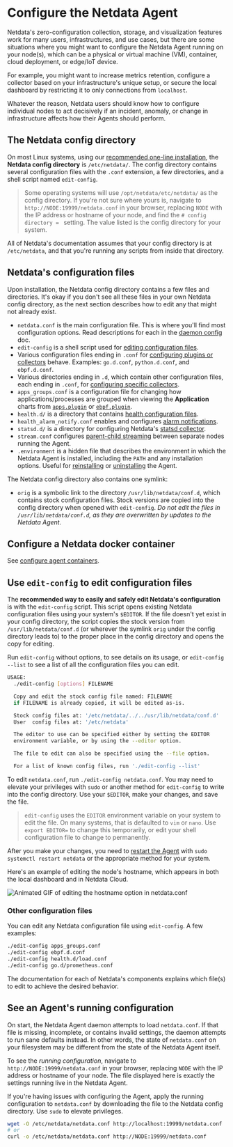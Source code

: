 # Configure the Netdata Agent

Netdata's zero-configuration collection, storage, and visualization features work for many users, infrastructures, and
use cases, but there are some situations where you might want to configure the Netdata Agent running on your node(s),
which can be a physical or virtual machine (VM), container, cloud deployment, or edge/IoT device.

For example, you might want to increase metrics retention, configure a collector based on your infrastructure's unique
setup, or secure the local dashboard by restricting it to only connections from `localhost`.

Whatever the reason, Netdata users should know how to configure individual nodes to act decisively if an incident,
anomaly, or change in infrastructure affects how their Agents should perform.

## The Netdata config directory

On most Linux systems, using our [recommended one-line
installation](https://github.com/netdata/netdata/blob/master/packaging/installer/README.md#install-on-linux-with-one-line-installer), the **Netdata config
directory** is `/etc/netdata/`. The config directory contains several configuration files with the `.conf` extension, a
few directories, and a shell script named `edit-config`.

> Some operating systems will use `/opt/netdata/etc/netdata/` as the config directory. If you're not sure where yours
> is, navigate to `http://NODE:19999/netdata.conf` in your browser, replacing `NODE` with the IP address or hostname of
> your node, and find the `# config directory = ` setting. The value listed is the config directory for your system.

All of Netdata's documentation assumes that your config directory is at `/etc/netdata`, and that you're running any
scripts from inside that directory.

## Netdata's configuration files

Upon installation, the Netdata config directory contains a few files and directories. It's okay if you don't see all
these files in your own Netdata config directory, as the next section describes how to edit any that might not already
exist.

- `netdata.conf` is the main configuration file. This is where you'll find most configuration options. Read descriptions
  for each in the [daemon config](https://github.com/netdata/netdata/blob/master/daemon/config/README.md) doc.
- `edit-config` is a shell script used for [editing configuration files](#use-edit-config-to-edit-configuration-files).
- Various configuration files ending in `.conf` for [configuring plugins or
  collectors](https://github.com/netdata/netdata/blob/master/collectors/REFERENCE.md) behave. Examples: `go.d.conf`,
  `python.d.conf`, and `ebpf.d.conf`.
- Various directories ending in `.d`, which contain other configuration files, each ending in `.conf`, for [configuring
  specific collectors](https://github.com/netdata/netdata/blob/master/collectors/REFERENCE.md).
- `apps_groups.conf` is a configuration file for changing how applications/processes are grouped when viewing the
  **Application** charts from [`apps.plugin`](https://github.com/netdata/netdata/blob/master/collectors/apps.plugin/README.md) or
  [`ebpf.plugin`](https://github.com/netdata/netdata/blob/master/collectors/ebpf.plugin/README.md).
- `health.d/` is a directory that contains [health configuration files](https://github.com/netdata/netdata/blob/master/health/REFERENCE.md).
- `health_alarm_notify.conf` enables and configures [alarm notifications](https://github.com/netdata/netdata/blob/master/docs/monitor/enable-notifications.md).
- `statsd.d/` is a directory for configuring Netdata's [statsd collector](https://github.com/netdata/netdata/blob/master/collectors/statsd.plugin/README.md).
- `stream.conf` configures [parent-child streaming](https://github.com/netdata/netdata/blob/master/streaming/README.md) between separate nodes running the Agent.
- `.environment` is a hidden file that describes the environment in which the Netdata Agent is installed, including the
  `PATH` and any installation options. Useful for [reinstalling](https://github.com/netdata/netdata/blob/master/packaging/installer/REINSTALL.md) or
  [uninstalling](https://github.com/netdata/netdata/blob/master/packaging/installer/UNINSTALL.md) the Agent.

The Netdata config directory also contains one symlink:

- `orig` is a symbolic link to the directory `/usr/lib/netdata/conf.d`, which contains stock configuration files. Stock
  versions are copied into the config directory when opened with `edit-config`. _Do not edit the files in
  `/usr/lib/netdata/conf.d`, as they are overwritten by updates to the Netdata Agent._

## Configure a Netdata docker container

See [configure agent containers](https://github.com/netdata/netdata/blob/master/packaging/docker/README.md#configure-agent-containers).

## Use `edit-config` to edit configuration files

The **recommended way to easily and safely edit Netdata's configuration** is with the `edit-config` script. This script
opens existing Netdata configuration files using your system's `$EDITOR`. If the file doesn't yet exist in your config
directory, the script copies the stock version from `/usr/lib/netdata/conf.d` (or wherever the symlink `orig` under the config directory leads to)
to the proper place in the config directory and opens the copy for editing.

Run `edit-config` without options, to see details on its usage, or `edit-config --list` to see a list of all the configuration 
files you can edit.

```bash
USAGE:
  ./edit-config [options] FILENAME

  Copy and edit the stock config file named: FILENAME
  if FILENAME is already copied, it will be edited as-is.

  Stock config files at: '/etc/netdata/../../usr/lib/netdata/conf.d'
  User  config files at: '/etc/netdata'

  The editor to use can be specified either by setting the EDITOR
  environment variable, or by using the --editor option.

  The file to edit can also be specified using the --file option.

  For a list of known config files, run './edit-config --list'
```

To edit `netdata.conf`, run `./edit-config netdata.conf`. You may need to elevate your privileges with `sudo` or another
method for `edit-config` to write into the config directory. Use your `$EDITOR`, make your changes, and save the file.

> `edit-config` uses the `EDITOR` environment variable on your system to edit the file. On many systems, that is
> defaulted to `vim` or `nano`. Use `export EDITOR=` to change this temporarily, or edit your shell configuration file
> to change to permanently.

After you make your changes, you need to [restart the Agent](https://github.com/netdata/netdata/blob/master/docs/configure/start-stop-restart.md) with `sudo systemctl
restart netdata` or the appropriate method for your system.

Here's an example of editing the node's hostname, which appears in both the local dashboard and in Netdata Cloud.

![Animated GIF of editing the hostname option in
netdata.conf](https://user-images.githubusercontent.com/1153921/80994808-1c065300-8df2-11ea-81af-d28dc3ba27c8.gif)

### Other configuration files

You can edit any Netdata configuration file using `edit-config`. A few examples:

```bash
./edit-config apps_groups.conf
./edit-config ebpf.d.conf
./edit-config health.d/load.conf
./edit-config go.d/prometheus.conf
```

The documentation for each of Netdata's components explains which file(s) to edit to achieve the desired behavior.

## See an Agent's running configuration

On start, the Netdata Agent daemon attempts to load `netdata.conf`. If that file is missing, incomplete, or contains
invalid settings, the daemon attempts to run sane defaults instead. In other words, the state of `netdata.conf` on your
filesystem may be different from the state of the Netdata Agent itself.

To see the _running configuration_, navigate to `http://NODE:19999/netdata.conf` in your browser, replacing `NODE` with
the IP address or hostname of your node. The file displayed here is exactly the settings running live in the Netdata
Agent.

If you're having issues with configuring the Agent, apply the running configuration to `netdata.conf` by downloading the
file to the Netdata config directory. Use `sudo` to elevate privileges.

```bash
wget -O /etc/netdata/netdata.conf http://localhost:19999/netdata.conf
# or
curl -o /etc/netdata/netdata.conf http://NODE:19999/netdata.conf
```
